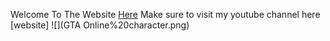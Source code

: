 Welcome To The Website [Here](https://www.youtube.com/channel/UCYgtJglqWyeqbu-_6MLW3rw)
Make sure to visit my youtube channel here [website]
![](GTA Online%20character.png)
